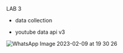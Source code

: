 LAB 3

- data collection

- youtube data api v3

![WhatsApp Image 2023-02-09 at 19 30 26](https://user-images.githubusercontent.com/74452252/217833538-96799882-81f1-4064-bd64-ff6668b18f40.jpg)
